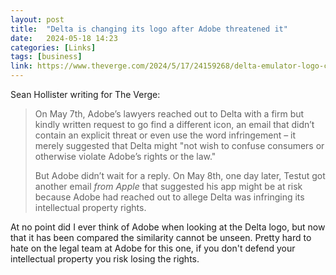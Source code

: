 ```yaml
---
layout: post
title:  "Delta is changing its logo after Adobe threatened it"
date:   2024-05-18 14:23
categories: [Links]
tags: [business]
link: https://www.theverge.com/2024/5/17/24159268/delta-emulator-logo-change-app
---
```


Sean Hollister writing for The Verge:

>On May 7th, Adobe’s lawyers reached out to Delta with a firm but kindly written request to go find a different icon, an email that didn’t contain an explicit threat or even use the word infringement – it merely suggested that Delta might "not wish to confuse consumers or otherwise violate Adobe’s rights or the law."
>
>But Adobe didn’t wait for a reply. On May 8th, one day later, Testut got another email *from Apple* that suggested his app might be at risk because Adobe had reached out to allege Delta was infringing its intellectual property rights.

At no point did I ever think of Adobe when looking at the Delta logo, but now that it has been compared the similarity cannot be unseen. Pretty hard to hate on the legal team at Adobe for this one, if you don't defend your intellectual property you risk losing the rights.

